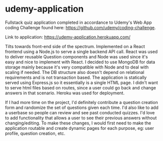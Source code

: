 # udemy-application
Fullstack quiz application completed in accordance to Udemy's Web App coding Challenge found here: https://github.com/udemy/coding-challenge.

Link to application: https://udemy-application.herokuapp.com/

Tilts towards front-end side of the spectrum. Implemented on a React frontend using a Node.js to serve a single backend API call. React was used to deliver reusable Question components and Node was used since it's easy and nice to implement with React. I decided to use MongoDB for data storage mainly because it's very compatible with Node and to deal with scaling if needed. The DB structure also doesn't depend on relational requirements and is not transaction based. The application is statically served using Express.js so it essentially is a single HTML page. I didn't want to serve html files based on routes, since a user could go back and change answers in that scenario. Heroku was used for deployment. 

If I had more time on the project, I'd definitely contribute a question creation form and randomize the set of questions given each time. I'd also like to add a userbase so people can review and see past conducted quizzes. I'd love to add functionality that allows a user to see their previous answers without changing/editing. To make these changes, I would first need to make the application routable and create dynamic pages for each purpose, eg: user profile, question creation, etc.

